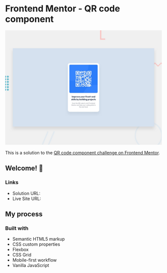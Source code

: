# Frontend Mentor - QR code component

![Design preview for the QR code component coding challenge](./design/desktop-preview.jpg)


This is a solution to the [QR code component challenge on Frontend Mentor](https://www.frontendmentor.io/challenges/qr-code-component-iux_sIO_H).
## Welcome! 👋


### Links

- Solution URL: 
- Live Site URL: 

## My process

### Built with

- Semantic HTML5 markup
- CSS custom properties
- Flexbox
- CSS Grid
- Mobile-first workflow
- Vanilla JavaScript